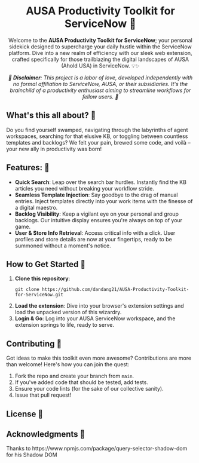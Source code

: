 <h1 align="center">AUSA Productivity Toolkit for ServiceNow 🚀</h1>

<p align="center">Welcome to the <strong>AUSA Productivity Toolkit for ServiceNow</strong>; your personal sidekick designed to supercharge your daily hustle within the ServiceNow platform. Dive into a new realm of efficiency with our sleek web extension, crafted specifically for those trailblazing the digital landscapes of AUSA (Ahold USA) in ServiceNow. 💡✨</p>

<p align="center"><em>🚨 <strong>Disclaimer</strong>: This project is a labor of love, developed independently with no formal affiliation to ServiceNow, AUSA, or their subsidiaries. It's the brainchild of a productivity enthusiast aiming to streamline workflows for fellow users. 🚨</em></p>

<h2>What's this all about? 🤔</h2>

<p>Do you find yourself swamped, navigating through the labyrinths of agent workspaces, searching for that elusive KB, or toggling between countless templates and backlogs? We felt your pain, brewed some code, and voilà – your new ally in productivity was born!</p>

<h2>Features: 🌟</h2>

<ul>
  <li><strong>Quick Search</strong>: Leap over the search bar hurdles. Instantly find the KB articles you need without breaking your workflow stride.</li>
  <li><strong>Seamless Template Injection</strong>: Say goodbye to the drag of manual entries. Inject templates directly into your work items with the finesse of a digital maestro.</li>
  <li><strong>Backlog Visibility</strong>: Keep a vigilant eye on your personal and group backlogs. Our intuitive display ensures you're always on top of your game.</li>
  <li><strong>User & Store Info Retrieval</strong>: Access critical info with a click. User profiles and store details are now at your fingertips, ready to be summoned without a moment's notice.</li>
</ul>

<h2>How to Get Started 🚀</h2>

<ol>
  <li><strong>Clone this repository</strong>: 
  <pre><code>git clone https://github.com/dandang21/AUSA-Productivity-Toolkit-for-ServiceNow.git</code></pre>
  </li>
  <li><strong>Load the extension</strong>: Dive into your browser's extension settings and load the unpacked version of this wizardry.</li>
  <li><strong>Login & Go</strong>: Log into your AUSA ServiceNow workspace, and the extension springs to life, ready to serve.</li>
</ol>

<h2>Contributing 🤝</h2>

<p>Got ideas to make this toolkit even more awesome? Contributions are more than welcome! Here's how you can join the quest:</p>

<ol>
  <li>Fork the repo and create your branch from <code>main</code>.</li>
  <li>If you've added code that should be tested, add tests.</li>
  <li>Ensure your code lints (for the sake of our collective sanity).</li>
  <li>Issue that pull request!</li>
</ol>

<h2>License 📄</h2>


<h2>Acknowledgments 💖</h2>
Thanks to https://www.npmjs.com/package/query-selector-shadow-dom for his Shadow DOM 
